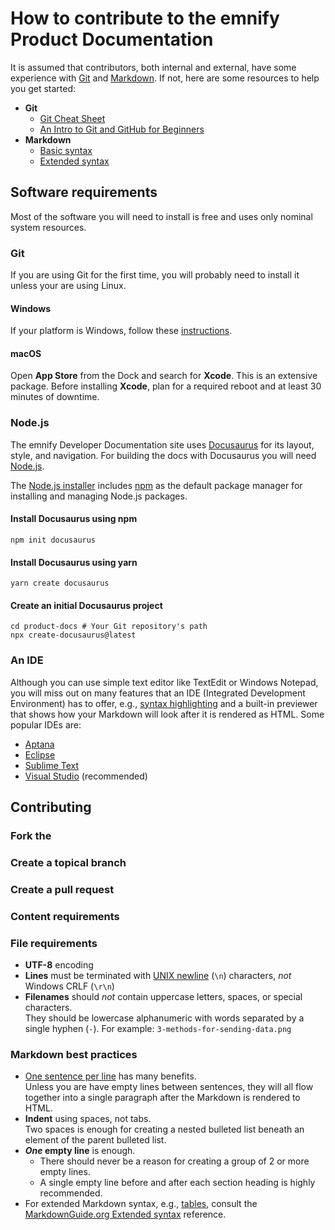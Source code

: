 # How to contribute to the emnify Product Documentation

It is assumed that contributors, both internal and external, have some experience with [Git](https://git-scm.com/) and [Markdown](https://daringfireball.net/projects/markdown/).
If not, here are some resources to help you get started:

- **Git**
  - [Git Cheat Sheet](https://education.github.com/git-cheat-sheet-education.pdf)
  - [An Intro to Git and GitHub for Beginners](https://product.hubspot.com/blog/git-and-github-tutorial-for-beginners)
- **Markdown**
  - [Basic syntax](https://www.markdownguide.org/basic-syntax/)
  - [Extended syntax](https://www.markdownguide.org/extended-syntax/)

## Software requirements

Most of the software you will need to install is free and uses only nominal system resources.

### Git

If you are using Git for the first time, you will probably need to install it unless your are using 
Linux.

#### Windows

If your platform is Windows, follow these [instructions](https://www.atlassian.com/git/tutorials/install-git#windows).

#### macOS

Open **App Store** from the Dock and search for **Xcode**.
This is an extensive package.
Before installing **Xcode**, plan for a required reboot and at least 30 minutes of downtime.

### Node.js

The emnify Developer Documentation site uses [Docusaurus](https://docusaurus.io/showcase?tags=meta) for its layout, style, and navigation.
For building the docs with Docusaurus you will need [Node.js](https://nodejs.org/en/about/).

The [Node.js installer](https://nodejs.org/en/download/) includes [npm](https://docs.npmjs.com/about-npm) as the default package manager for installing and managing Node.js packages.

#### Install Docusaurus using npm

```
npm init docusaurus
```
#### Install Docusaurus using yarn

```
yarn create docusaurus
```

#### Create an initial Docusaurus project

```
cd product-docs # Your Git repository's path
npx create-docusaurus@latest
```


### An IDE

Although you can use simple text editor like TextEdit or Windows Notepad, you will miss out on many features that an IDE (Integrated Development Environment) has to offer, e.g., [syntax highlighting](https://code.visualstudio.com/api/language-extensions/syntax-highlight-guide) and a built-in previewer that shows how your Markdown will look after it is rendered as HTML.
Some popular IDEs are:

- [Aptana](http://www.aptana.com/)
- [Eclipse](https://www.eclipse.org/downloads/)
- [Sublime Text](https://www.sublimetext.com/blog/articles/sublime-text-4)
- [Visual Studio](https://visualstudio.microsoft.com/) (recommended)

## Contributing

### Fork the 

### Create a topical branch

### Create a pull request

### Content requirements

### File requirements
- **UTF-8** encoding
- **Lines** must be terminated with [UNIX newline](https://en.wikipedia.org/wiki/Newline#Representation) (`\n`) characters, *not* Windows CRLF (`\r\n`)
- **Filenames** should *not* contain uppercase letters, spaces, or special characters.  
They should be lowercase alphanumeric with words separated by a single hyphen (`-`). For example: `3-methods-for-sending-data.png`

### Markdown best practices

- [One sentence per line](https://asciidoctor.org/docs/asciidoc-recommended-practices/#one-sentence-per-line) has many benefits.  
Unless you are have empty lines between sentences, they will all flow together into a single paragraph after the Markdown is rendered to HTML.
- **Indent** using spaces, not tabs.  
Two spaces is enough for creating a nested bulleted list beneath an element of the parent bulleted list.
- **_One_ empty line** is enough.  
  - There should never be a reason for creating a group of 2 or more empty lines.  
  - A single empty line before and after each section heading is highly recommended.
- For extended Markdown syntax, e.g., [tables](https://www.markdownguide.org/extended-syntax/#tables), consult the [MarkdownGuide.org Extended syntax](https://www.markdownguide.org/extended-syntax/) reference.
